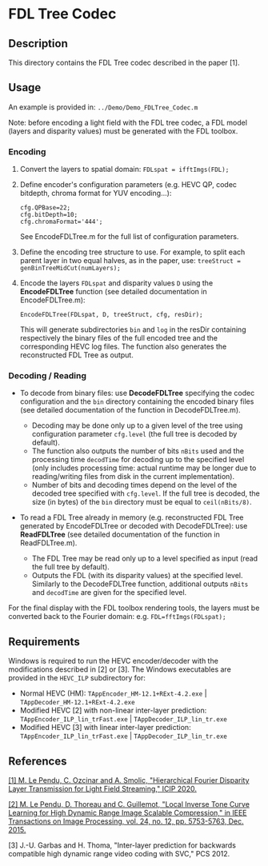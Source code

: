 
# FDL Tree Codec

## Description

This directory contains the FDL Tree codec described in the paper [1].

## Usage
An example is provided in: `../Demo/Demo_FDLTree_Codec.m`

Note: before encoding a light field with the FDL tree codec, a FDL model (layers and disparity values) must be generated with the FDL toolbox.

### Encoding
1. Convert the layers to spatial domain: `FDLspat = ifftImgs(FDL);`

2. Define encoder's configuration parameters (e.g. HEVC QP, codec bitdepth, chroma format for YUV encoding...):
	```
	cfg.QPBase=22;
	cfg.bitDepth=10;
	cfg.chromaFormat='444';
	```
	See EncodeFDLTree.m for the full list of configuration parameters.
	
3. Define the encoding tree structure to use. For example, to split each parent layer in two equal halves, as in the paper, use: `treeStruct = genBinTreeMidCut(numLayers);`

4. Encode the layers `FDLspat` and disparity values `D` using the **EncodeFDLTree** function (see detailed documentation in EncodeFDLTree.m):
	```
	EncodeFDLTree(FDLspat, D, treeStruct, cfg, resDir);
	```
	This will generate subdirectories `bin` and `log` in the resDir containing respectively the binary files of the full encoded tree and the corresponding HEVC log files. The function also generates the reconstructed FDL Tree as output.

### Decoding / Reading
- To decode from binary files: use **DecodeFDLTree** specifying the codec configuration and the `bin` directory containing the encoded binary files (see detailed documentation of the function in DecodeFDLTree.m).
	- Decoding may be done only up to a given level of the tree using configuration parameter `cfg.level` (the full tree is decoded by default).
	- The function also outputs the number of bits `nBits` used and the processing time `decodTime` for decoding up to the specified level (only includes processing time: actual runtime may be longer due to reading/writing files from disk in the current implementation).
	- Number of bits and decoding times depend on the level of the decoded tree specified with `cfg.level`. If the full tree is decoded, the size (in bytes) of the `bin` directory must be equal to `ceil(nBits/8)`.
		
- To read a FDL Tree already in memory (e.g. reconstructed FDL Tree generated by EncodeFDLTree or decoded with DecodeFDLTree): use **ReadFDLTree** (see detailed documentation of the function in ReadFDLTree.m).
	- The FDL Tree may be read only up to a level specified as input (read the full tree by default).
	- Outputs the FDL (with its disparity values) at the specified level. Similarly to the DecodeFDLTree function, additional outputs `nBits` and `decodTime` are given for the specified level.

For the final display with the FDL toolbox rendering tools, the layers must be converted back to the Fourier domain: e.g. `FDL=fftImgs(FDLspat);`

## Requirements

Windows is required to run the HEVC encoder/decoder with the modifications described in [2] or [3]. The Windows executables are provided in the `HEVC_ILP` subdirectory for:
- Normal HEVC (HM):
`TAppEncoder_HM-12.1+RExt-4.2.exe` | `TAppDecoder_HM-12.1+RExt-4.2.exe`
- Modified HEVC [2] with non-linear inter-layer prediction:
`TAppEncoder_ILP_lin_trFast.exe` | `TAppDecoder_ILP_lin_tr.exe`
- Modified HEVC [3] with linear inter-layer prediction:
`TAppEncoder_ILP_lin_trFast.exe` | `TAppDecoder_ILP_lin_tr.exe`

## References

[\[1\] M. Le Pendu, C. Ozcinar and A. Smolic, "Hierarchical Fourier Disparity Layer Transmission for Light Field Streaming," ICIP 2020.](https://v-sense.scss.tcd.ie/wp-content/uploads/2020/05/FDL_Stream_final.pdf)

[\[2\] M. Le Pendu, D. Thoreau and C. Guillemot, "Local Inverse Tone Curve Learning for High Dynamic Range Image Scalable Compression," in IEEE Transactions on Image Processing, vol. 24, no. 12, pp. 5753-5763, Dec. 2015.](https://hal.inria.fr/hal-01204722/document)

\[3\] J.-U. Garbas and H. Thoma, "Inter-layer prediction for backwards compatible high dynamic range video coding with SVC," PCS 2012.
